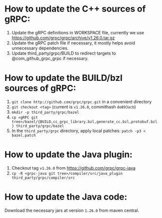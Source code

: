 # How to update the C++ sources of gRPC:

1. Update the gRPC definitions in WORKSPACE file, currently we use 
   https://github.com/grpc/grpc/archive/v1.26.0.tar.gz
2. Update the gRPC patch file if necessary, it mostly helps avoid unnecessary dependencies.
3. Update third_party/grpc/BUILD to redirect targets to @com_github_grpc_grpc if necessary.

# How to update the BUILD/bzl sources of gRPC:

1. `git clone http://github.com/grpc/grpc.git` in a convenient directory
2. `git checkout <tag>` (current is `v1.26.0`, commithash `de893acb`)
3. `mkdir -p third_party/grpc/bazel`
4. `cp <gRPC git tree>/bazel/{BUILD,cc_grpc_library.bzl,generate_cc.bzl,protobuf.bzl} third_party/grpc/bazel`
5. In the `third_party/grpc` directory, apply local patches:
   `patch -p3 < bazel.patch`

# How to update the Java plugin:

1. Checkout tag `v1.26.0` from https://github.com/grpc/grpc-java
2. `cp -R <grpc-java git tree>/compiler/src/java_plugin third_party/grpc/compiler/src`

# How to update the Java code:

Download the necessary jars at version `1.26.0` from maven central.
